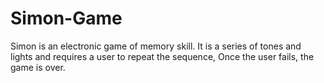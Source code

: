 # Simon-Game
Simon is an electronic game of memory skill. 
It is a series of tones and lights and requires a user to repeat the sequence, Once the user fails, the game is over.

